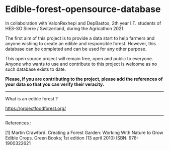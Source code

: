 # Edible-forest-opensource-database

In collaboration with ValonRexhepi and DepBastos, 2th year I.T. students of HES-SO Sierre / Switzerland, during the Agricathon 2021.

The first aim of this project is to provide a data start to help farmers and anyone wishing to create an edible and responsible forest. However, this database can be completed and can be used for any other purpose.

This open source project will remain free, open and public to everyone. Anyone who wants to use and contribute to this project is welcome as no such database exists to date.

**Please, if you are contributing to the project, please add the references of your data so that you can verify their veracity.**
__________

What is an edible forest ?

https://projectfoodforest.org/

__________

References : 

[1] Martin Crawford. Creating a Forest Garden: Working With Nature to Grow Edible Crops. Green Books; 1st edition (13 april 2010) ISBN: 978-1900322621
